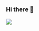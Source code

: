 ### Hi there 👋
<a href="https://kim-yj-0308.tistory.com/" target="_blank"><img src="https://img.shields.io/badge/Tistory-000000?style=flat-square&logo=Tistory&logoColor=white">

<!--
**kim-young-ju/kim-young-ju** is a ✨ _special_ ✨ repository because its `README.md` (this file) appears on your GitHub profile.

Here are some ideas to get you started:

- 🔭 I’m currently working on ...
- 🌱 I’m currently learning ...
- 👯 I’m looking to collaborate on ...
- 🤔 I’m looking for help with ...
- 💬 Ask me about ...
- 📫 How to reach me: ...
- 😄 Pronouns: ...
- ⚡ Fun fact: ...
-->
